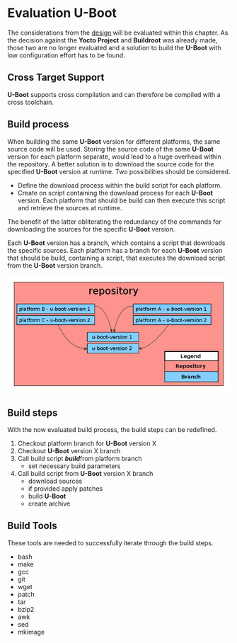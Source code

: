# Evaluation U-Boot
The considerations from the [design](../design/bootloader.md) will be evaluated
within this chapter. As the decision against the **Yocto Project** and
**Buildroot** was already made, those two are no longer evaluated and a solution
to build the **U-Boot** with low configuration effort has to be found.

## Cross Target Support
**U-Boot** supports cross compilation and can therefore be compiled with a
cross toolchain.

## Build process 
When building the same **U-Boot** version for different platforms, the same
source code will be used. Storing the source code of the same **U-Boot** version
for each platform separate, would lead to a huge overhead within the repository.
A better solution is to download the source code for the specified **U-Boot**
version at runtime. Two possibilities should be considered.

* Define the download process within the build script for each platform.
* Create on script containing the download process for each **U-Boot** version.
  Each platform that should be build can then execute this script and retrieve
  the sources at runtime.

The benefit of the latter obliterating the redundancy of the commands for
downloading the sources for the specific **U-Boot** version. 

Each **U-Boot** version has a branch, which contains a script that downloads the
specific sources. Each platform has a branch for each **U-Boot** version that
should be build, containing a script, that executes the download script from the
**U-Boot** version branch.

[![Structure](background/evaluation/img/eval_uboot.png)](background/evaluation/img/eval_uboot.png)

## Build steps
With the now evaluated build process, the build steps can be redefined.

1. Checkout platform branch for **U-Boot** version X
1. Checkout **U-Boot** version X branch
1. Call build script ***build***from platform branch
    * set necessary build parameters
1. Call build script from **U-Boot** version X branch
    * download sources
    * if provided apply patches
    * build **U-Boot**
    * create archive

## Build Tools
These tools are needed to successfully iterate through the build steps.

* bash
* make 
* gcc
* git
* wget
* patch
* tar
* bzip2
* awk
* sed
* mkimage

